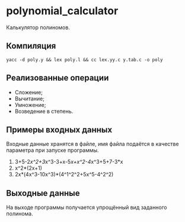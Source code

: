 # polynomial_calculator
 Калькулятор полиномов.
 
## Компиляция
    yacc -d poly.y && lex poly.l && cc lex.yy.c y.tab.c -o poly
    
## Реализованные операции
* Сложение;
* Вычитание;
* Умножение;
* Возведение в степень.

## Примеры входных данных
Входные данные хранятся в файле, имя файла подаётся в качестве параметра при запуске программы.
1) 3+5-2*x^2+3*x^3-3+x-5*x+x^2-4*x^3+5+7-3*x
2) x^2*(2x+1)
3) 2x*(4x^3-10x^3)*(4^1^2^2+5x^5-4^2^2)

## Выходные данные
На выходе программы получается упрощённый вид заданного полинома.
